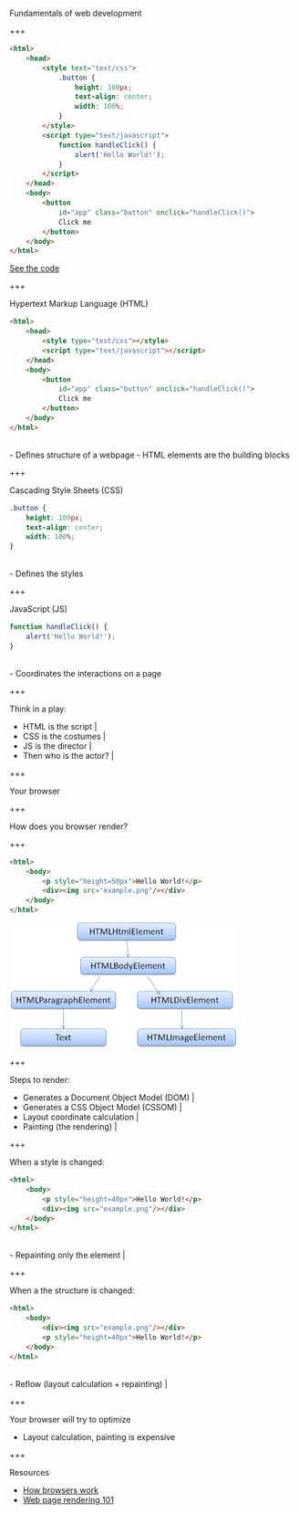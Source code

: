 Fundamentals of web development

+++

````html
<html>
	<head>
		<style text="text/css">
			.button {
				height: 100px;
				text-align: center;
				width: 100%;
			}
		</style>
		<script type="text/javascript">
			function handleClick() {
				alert('Hello World!');
			}
		</script>
	</head>
	<body>
		<button
			id="app" class="button" onclick="handleClick()">
			Click me
		</button>
	</body>
</html>
````

[See the code](https://jsfiddle.net/suddi/xmj93Lzd/)

+++

Hypertext Markup Language (HTML)

````html
<html>
	<head>
		<style type="text/css"></style>
		<script type="text/javascript"></script>
	</head>
	<body>
		<button
			id="app" class="button" onclick="handleClick()">
			Click me
		</button>
	</body>
</html>
````
<br/>
- Defines structure of a webpage
- HTML elements are the building blocks

+++

Cascading Style Sheets (CSS)

````css
.button {
	height: 100px;
	text-align: center;
	width: 100%;
}
````
<br/>
- Defines the styles

+++

JavaScript (JS)

````js
function handleClick() {
	alert('Hello World!');
}
````
<br/>
- Coordinates the interactions on a page

+++

Think in a play:

- HTML is the script |
- CSS is the costumes |
- JS is the director |
- Then who is the actor? |

+++

Your browser
<br/>
<i class="fa fa-chrome"></i>
<i class="fa fa-firefox"></i>
<i class="fa fa-edge"></i>
<i class="fa fa-safari"></i>
<i class="fa fa-opera"></i>

+++

How does you browser render?

+++

````html
<html>
	<body>
		<p style="height=50px">Hello World!</p>
		<div><img src="example.png"/></div>
	</body>
</html>
````

![DOM Rendering](assets/img/dom.png)

+++

Steps to render:

- Generates a Document Object Model (DOM) |
- Generates a CSS Object Model (CSSOM) |
- Layout coordinate calculation |
- Painting (the rendering) |

+++

When a style is changed:

````html
<html>
	<body>
		<p style="height=40px">Hello World!</p>
		<div><img src="example.png"/></div>
	</body>
</html>
````
<br/>
- Repainting only the element |

+++

When a the structure is changed:

````html
<html>
	<body>
		<div><img src="example.png"/></div>
		<p style="height=40px">Hello World!</p>
	</body>
</html>
````
<br/>
- Reflow (layout calculation + repainting) |

+++

Your browser will try to optimize
<br/>
- Layout calculation, painting is expensive

+++

Resources

- [How browsers work](https://www.html5rocks.com/en/tutorials/internals/howbrowserswork/)
- [Web page rendering 101](http://frontendbabel.info/articles/webpage-rendering-101/)
